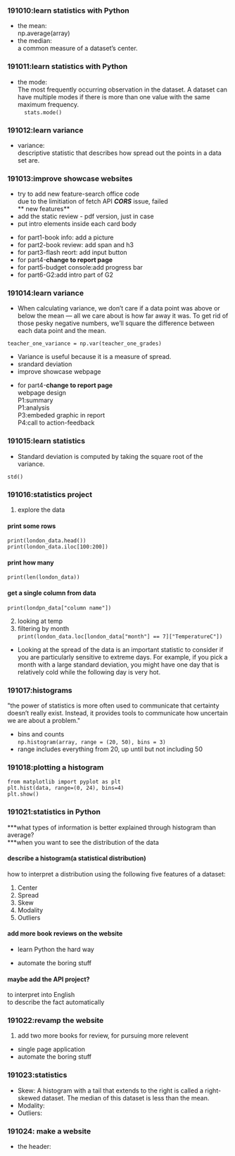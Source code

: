 ### 191010:learn statistics with Python  
* the mean:  
np.average(array)  
* the median:  
a common measure of a dataset’s center.  

### 191011:learn statistics with Python  
* the mode:  
The most frequently occurring observation in the dataset. A dataset can have multiple modes if there is more than one value with the same maximum frequency.  
`  
stats.mode()  
`
### 191012:learn variance  
* variance:  
descriptive statistic that describes how spread out the points in a data set are.  

### 191013:improve showcase websites  
* try to add new feature-search office code  
due to the limitiation of fetch API ***CORS*** issue, failed  
** new features**  
* add the static review - pdf version, just in case  
* put intro elements inside each card body  
- for part1-book info: add a picture  
- for part2-book review: add span and h3  
- for part3-flash reort: add input button  
- for part4-**change to report page**  
- for part5-budget console:add progress bar  
- for part6-G2:add intro part of G2  

### 191014:learn variance  
* When calculating variance, we don’t care if a data point was above or below the mean — all we care about is how far away it was. To get rid of those pesky negative numbers, we’ll square the difference between each data point and the mean.  
```  
teacher_one_variance = np.var(teacher_one_grades)  
```  
* Variance is useful because it is a measure of spread.   
* srandard deviation  
* improve showcase webpage  
- for part4-**change to report page**  
webpage design  
P1:summary  
P1:analysis  
P3:embeded graphic in report  
P4:call to action-feedback  

### 191015:learn statistics  
* Standard deviation is computed by taking the square root of the variance.  
```  
std()  
```  
### 191016:statistics project  
1. explore the data  
#### print some rows  
```  
print(london_data.head())  
print(london_data.iloc[100:200])   
```  
#### print how many  
`print(len(london_data))`  
#### get a single column from data  
`print(londpn_data["column name"])`  

2. looking at temp  
3. filtering by month  
`print(london_data.loc[london_data["month"] == 7]["TemperatureC"])`  
* Looking at the spread of the data is an important statistic to consider if you are particularly sensitive to extreme days. For example, if you pick a month with a large standard deviation, you might have one day that is relatively cold while the following day is very hot.  
### 191017:histograms  
"the power of statistics is more often used to communicate that certainty doesn’t really exist. Instead, it provides tools to communicate how uncertain we are about a problem."  
* bins and counts  
`np.histogram(array, range = (20, 50), bins = 3)`  
* range includes everything from 20, up until but not including 50  

### 191018:plotting a histogram  
```
from matplotlib import pyplot as plt  
plt.hist(data, range=(0, 24), bins=4)  
plt.show()  
```

### 191021:statistics in Python  
***what types of information is better explained through histogram than average?  
***when you want to see the distribution of the data  

#### describe a histogram(a statistical distribution)  
how to interpret a distribution using the following five features of a dataset:

1. Center
2. Spread
3. Skew
4. Modality
5. Outliers

#### add more book reviews on the website  
- learn Python the hard way  

- automate the boring stuff  

#### maybe add the API project?  
to interpret into English  
to describe the fact automatically  

### 191022:revamp the website  
1. add two more books for review, for pursuing more relevent  
- single page application  
- automate the boring stuff  

### 191023:statistics  
* Skew: A histogram with a tail that extends to the right is called a right-skewed dataset. The median of this dataset is less than the mean.  
* Modality:   
* Outliers:  

### 191024: make a website  
* the header: 

#### 
